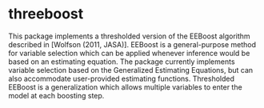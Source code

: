 threeboost
==========

This package implements a thresholded version of the EEBoost algorithm described in [Wolfson (2011, JASA)]. EEBoost is a general-purpose method for variable selection which can be applied whenever inference would be based on an estimating equation. The package currently implements variable selection based on the Generalized Estimating Equations, but can also accommodate user-provided estimating functions. Thresholded EEBoost is a generalization which allows multiple variables to enter the model at each boosting step.
